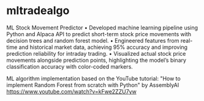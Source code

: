 # mltradealgo

ML Stock Movement Predictor
• Developed machine learning pipeline using Python and Alpaca API to predict short-term stock price movements
with decision trees and random forest model.
• Engineered features from real-time and historical market data, achieving 95% accuracy and improving prediction
reliability for intraday trading.
• Visualized actual stock price movements alongside prediction points, highlighting the model’s binary classification
accuracy with color-coded markers.

ML algorithm implementation based on the YouTube tutorial: "How to implement Random Forest from scratch with Python" by AssemblyAI
https://www.youtube.com/watch?v=kFwe2ZZU7yw
